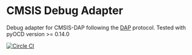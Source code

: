 # CMSIS Debug Adapter
Debug adapter for CMSIS-DAP following the [DAP](https://microsoft.github.io/debug-adapter-protocol/) protocol. Tested with pyOCD version >= 0.14.0

[![Circle CI](https://circleci.com/gh/ARMmbed/cmsis-debug-adapter.svg?style=shield&circle-token=009be80a85ce2c84d887c23011fa9ea66953bec8)](https://circleci.com/gh/ARMmbed/cmsis-debug-adapter/)
